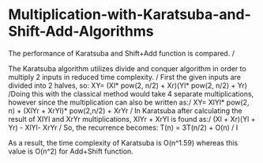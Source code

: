 # Multiplication-with-Karatsuba-and-Shift-Add-Algorithms
The performance of Karatsuba and Shift+Add function is compared. /


The Karatsuba algorithm  utilizes divide and conquer algorithm in order to multiply 2 inputs in reduced time
complexity. / First the given inputs are divided into 2 halves, so: XY= (Xl* pow(2, n/2) + Xr)(Yl* pow(2, n/2) + Yr)
/Doing this with the classical method would take 4 separate multiplications, however since the multiplication can also
be written as:/ XY= XlYl* pow(2, n) + (XlYr + XrYl)* pow(2,n/2) + XrYr /
In Karatsuba after calculating the result of XlYl and XrYr multiplications, XlYr + XrYl is found as:/
(Xl + Xr)(Yl + Yr) - XlYl- XrYr /
So, the recurrence becomes: T(n) = 3T(n/2) + O(n) /
I

As a result, the time complexity of Karatsuba is O(n^1.59) whereas this value is O(n^2) for Add+Shift function.



